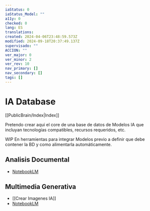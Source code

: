 ```yaml
---
iaStatus: 0
iaStatus_Model: ""
a11y: 0
checked: 0
lang: ES
translations: 
created: 2024-04-06T23:48:59.573Z
modified: 2024-09-18T20:37:49.137Z
supervisado: ""
ACCION: ""
ver_major: 0
ver_minor: 2
ver_rev: 10
nav_primary: []
nav_secondary: []
tags: []
---
```

# IA Database

[[PublicBrain/Index|Index]]

Pretendo crear aqui el core de una base de datos de Modelos IA que incluyan tecnologías compatibles, recursos requeridos, etc.

WIP En herramientas para integrar Modelos previo a definir que debe contener la BD y como alimentarla automáticamente.

## Analisis Documental

* [NotebookLM](https://notebooklm.google/)

## Multimedia Generativa

* [[Crear Imagenes IA]]
* [NotebookLM](https://notebooklm.google/)